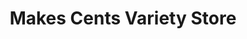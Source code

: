 ---
title: "Makes Cents Variety Store"
url: /milwaukee/makes-cents-variety-store/
shop: collector
---